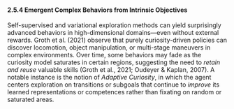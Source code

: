 #### 2.5.4 Emergent Complex Behaviors from Intrinsic Objectives

Self-supervised and variational exploration methods can yield surprisingly advanced behaviors in high-dimensional domains—even without external rewards. Groth et al. (2021) observe that purely curiosity-driven policies can discover locomotion, object manipulation, or multi-stage maneuvers in complex environments. Over time, some behaviors may fade as the curiosity model saturates in certain regions, suggesting the need to *retain and reuse* valuable skills (Groth et al., 2021; Oudeyer & Kaplan, 2007). A notable instance is the notion of *Adaptive Curiosity*, in which the agent centers exploration on transitions or subgoals that continue to *improve* its learned representations or competences rather than fixating on random or saturated areas.
